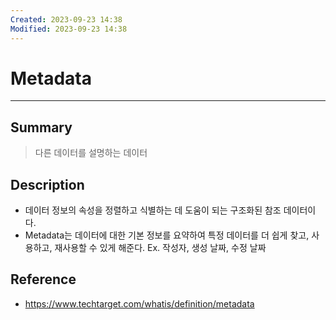 ```yaml
---
Created: 2023-09-23 14:38
Modified: 2023-09-23 14:38
---
```


# Metadata
---
## Summary
> 다른 데이터를 설명하는 데이터
## Description
- 데이터 정보의 속성을 정렬하고 식별하는 데 도움이 되는 구조화된 참조 데이터이다.
- Metadata는 데이터에 대한 기본 정보를 요약하여 특정 데이터를 더 쉽게 찾고, 사용하고, 재사용할 수 있게 해준다.
	Ex. 작성자, 생성 날짜, 수정 날짜
## Reference
- https://www.techtarget.com/whatis/definition/metadata